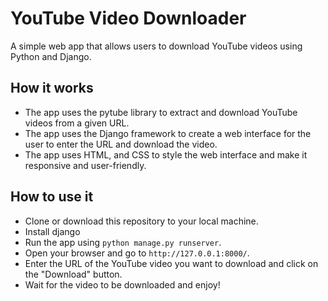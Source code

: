 # YouTube Video Downloader

A simple web app that allows users to download YouTube videos using Python and Django.

## How it works

- The app uses the pytube library to extract and download YouTube videos from a given URL.
- The app uses the Django framework to create a web interface for the user to enter the URL and download the video.
- The app uses HTML, and CSS to style the web interface and make it responsive and user-friendly.

## How to use it

- Clone or download this repository to your local machine.
- Install django
- Run the app using `python manage.py runserver`.
- Open your browser and go to `http://127.0.0.1:8000/`.
- Enter the URL of the YouTube video you want to download and click on the "Download" button.
- Wait for the video to be downloaded and enjoy!
